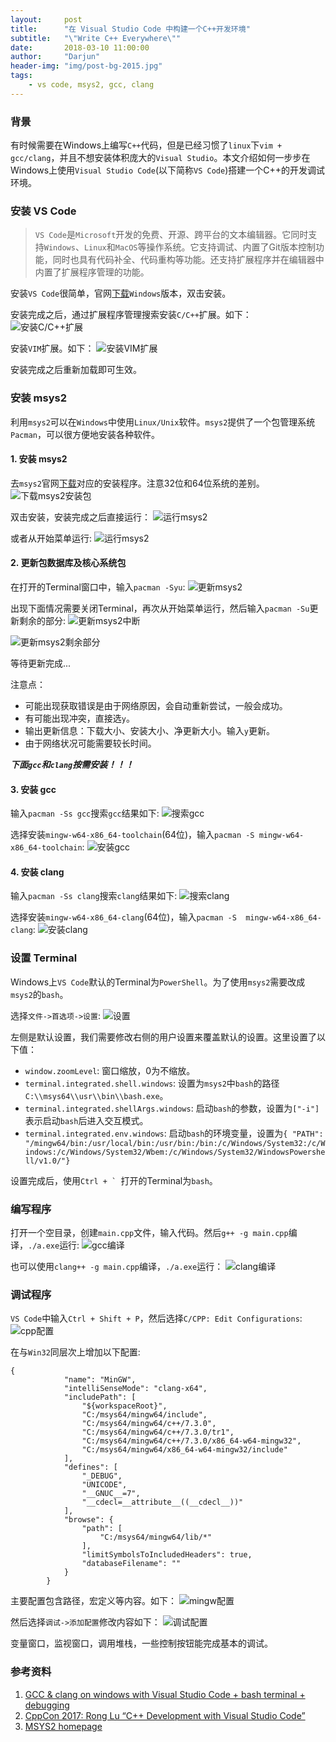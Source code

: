 ```yaml
---
layout:     post
title:      "在 Visual Studio Code 中构建一个C++开发环境"
subtitle:   "\"Write C++ Everywhere\""
date:       2018-03-10 11:00:00 
author:     "Darjun"
header-img: "img/post-bg-2015.jpg"
tags:
    - vs code, msys2, gcc, clang
---
```


### 背景

有时候需要在Windows上编写`C++`代码，但是已经习惯了`linux`下`vim + gcc/clang`，并且不想安装体积庞大的`Visual Studio`。本文介绍如何一步步在Windows上使用`Visual Studio Code`(以下简称`VS Code`)搭建一个C++的开发调试环境。

### 安装 VS Code

> `VS Code`是`Microsoft`开发的免费、开源、跨平台的文本编辑器。它同时支持`Windows`、`Linux`和`MacOS`等操作系统。它支持调试、内置了Git版本控制功能，同时也具有代码补全、代码重构等功能。还支持扩展程序并在编辑器中内置了扩展程序管理的功能。

安装`VS Code`很简单，官网[下载][1]`Windows`版本，双击安装。

安装完成之后，通过扩展程序管理搜索安装`C/C++`扩展。如下：
![安装C/C++扩展](/img/in-post/vs-code-cpp-env/cpp-extension.png)

安装`VIM`扩展。如下：
![安装VIM扩展](/img/in-post/vs-code-cpp-env/vim-extension.png)

安装完成之后重新加载即可生效。

### 安装 msys2

利用`msys2`可以在`Windows`中使用`Linux/Unix`软件。`msys2`提供了一个包管理系统`Pacman`，可以很方便地安装各种软件。

#### 1. 安装 msys2

去`msys2`官网[下载](https://www.msys2.org/)对应的安装程序。注意32位和64位系统的差别。
![下载msys2安装包](/img/in-post/vs-code-cpp-env/download-msys2.png)

双击安装，安装完成之后直接运行：
![运行msys2](/img/in-post/vs-code-cpp-env/finish-install-msys2.png)

或者从开始菜单运行:
![运行msys2](/img/in-post/vs-code-cpp-env/start_msys2.png)


#### 2. 更新包数据库及核心系统包

在打开的Terminal窗口中，输入`pacman -Syu`:
![更新msys2](/img/in-post/vs-code-cpp-env/pacman-syu.png)

出现下面情况需要关闭Terminal，再次从开始菜单运行，然后输入`pacman -Su`更新剩余的部分:
![更新msys2中断](/img/in-post/vs-code-cpp-env/update-int.png)

![更新msys2剩余部分](/img/in-post/vs-code-cpp-env/update-left-msys2.png)

等待更新完成...

注意点：
* 可能出现获取错误是由于网络原因，会自动重新尝试，一般会成功。
* 有可能出现冲突，直接选`y`。
* 输出更新信息：下载大小、安装大小、净更新大小。输入`y`更新。
* 由于网络状况可能需要较长时间。

***下面`gcc`和`clang`按需安装！！！***

#### 3. 安装 gcc

输入`pacman -Ss gcc`搜索`gcc`结果如下:
![搜索gcc](/img/in-post/vs-code-cpp-env/search-gcc.png)

选择安装`mingw-w64-x86_64-toolchain`(64位)，输入`pacman -S mingw-w64-x86_64-toolchain`:
![安装gcc](/img/in-post/vs-code-cpp-env/install-gcc.png)

#### 4. 安装 clang
输入`pacman -Ss clang`搜索`clang`结果如下:
![搜索clang](/img/in-post/vs-code-cpp-env/search-clang.png)

选择安装`mingw-w64-x86_64-clang`(64位)，输入`pacman -S  mingw-w64-x86_64-clang`:
![安装clang](/img/in-post/vs-code-cpp-env/install-clang.png)

### 设置 Terminal
Windows上`VS Code`默认的Terminal为`PowerShell`。为了使用`msys2`需要改成`msys2`的`bash`。

选择`文件->首选项->设置`:
![设置](/img/in-post/vs-code-cpp-env/user-setting.png)

左侧是默认设置，我们需要修改右侧的用户设置来覆盖默认的设置。这里设置了以下值：
* `window.zoomLevel`: 窗口缩放，0为不缩放。
* `terminal.integrated.shell.windows`: 设置为`msys2`中`bash`的路径`C:\\msys64\\usr\\bin\\bash.exe`。
* `terminal.integrated.shellArgs.windows`: 启动`bash`的参数，设置为`["-i"]`表示启动`bash`后进入交互模式。
* `terminal.integrated.env.windows`: 启动`bash`的环境变量，设置为`{ "PATH": "/mingw64/bin:/usr/local/bin:/usr/bin:/bin:/c/Windows/System32:/c/Windows:/c/Windows/System32/Wbem:/c/Windows/System32/WindowsPowershell/v1.0/"}`

设置完成后，使用``Ctrl + ` ``打开的Terminal为`bash`。

### 编写程序
打开一个空目录，创建`main.cpp`文件，输入代码。然后`g++ -g main.cpp`编译，`./a.exe`运行:
![gcc编译](/img/in-post/vs-code-cpp-env/gcc-main.png)

也可以使用`clang++ -g main.cpp`编译，`./a.exe`运行：
![clang编译](/img/in-post/vs-code-cpp-env/clang-main.png)


### 调试程序

`VS Code`中输入`Ctrl + Shift + P`，然后选择`C/CPP: Edit Configurations`:
![cpp配置](/img/in-post/vs-code-cpp-env/cpp-edit-config.png)

在与`Win32`同层次上增加以下配置:
```
{
            "name": "MinGW",
            "intelliSenseMode": "clang-x64",
            "includePath": [
                "${workspaceRoot}",
                "C:/msys64/mingw64/include",
                "C:/msys64/mingw64/c++/7.3.0",
                "C:/msys64/mingw64/c++/7.3.0/tr1",
                "C:/msys64/mingw64/c++/7.3.0/x86_64-w64-mingw32",
                "C:/msys64/mingw64/x86_64-w64-mingw32/include"
            ],
            "defines": [
                "_DEBUG",
                "UNICODE",
                "__GNUC__=7",
                "__cdecl=__attribute__((__cdecl__))"
            ],
            "browse": {
                "path": [
                    "C:/msys64/mingw64/lib/*"
                ],
                "limitSymbolsToIncludedHeaders": true,
                "databaseFilename": ""
            }
        }
```

主要配置包含路径，宏定义等内容。如下：
![mingw配置](/img/in-post/vs-code-cpp-env/mingw-config.png)

然后选择`调试->添加配置`修改内容如下：
![调试配置](/img/in-post/vs-code-cpp-env/debug.png)

变量窗口，监视窗口，调用堆栈，一些控制按钮能完成基本的调试。

### 参考资料
1. [GCC & clang on windows with Visual Studio Code + bash terminal + debugging][2]
2. [CppCon 2017: Rong Lu “C++ Development with Visual Studio Code”][3]
3. [MSYS2 homepage][4]

[1]: https://code.visualstudio.com/Download
[2]: https://www.youtube.com/watch?v=TLh--v8OxHE
[3]: https://www.youtube.com/watch?v=rFdJ68WbkdQ&t=2202s
[4]: https://www.msys2.org/